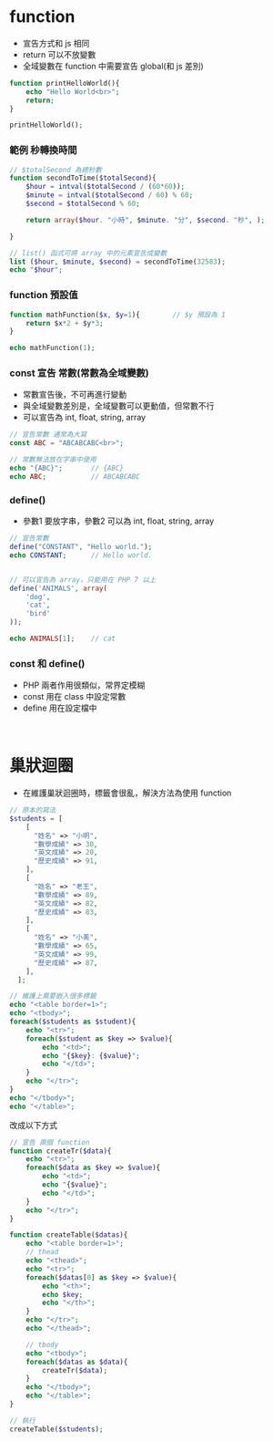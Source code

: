 # function
* 宣告方式和 js 相同
* return 可以不放變數
* 全域變數在 function 中需要宣告 global(和 js 差別)
```php
function printHelloWorld(){
    echo "Hello World<br>";
    return;
}

printHelloWorld();
```

### 範例 秒轉換時間
```php
// $totalSecond 為總秒數
function secondToTime($totalSecond){
    $hour = intval($totalSecond / (60*60));
    $minute = intval($totalSecond / 60) % 60;
    $second = $totalSecond % 60;

    return array($hour. "小時", $minute. "分", $second. "秒", );

}

// list() 函式可將 array 中的元素宣告成變數
list ($hour, $minute, $second) = secondToTime(32583);
echo "$hour";
```

### function 預設值
```php
function mathFunction($x, $y=1){        // $y 預設為 1
    return $x*2 + $y*3;
}

echo mathFunction(1);
```

### const 宣告 常數(常數為全域變數)
* 常數宣告後，不可再進行變動
* 與全域變數差別是，全域變數可以更動值，但常數不行
* 可以宣告為 int, float, string, array
```php
// 宣告常數 通常為大寫
const ABC = "ABCABCABC<br>";

// 常數無法放在字串中使用
echo "{ABC}";       // {ABC}
echo ABC;           // ABCABCABC
```

### define()
* 參數1 要放字串，參數2 可以為 int, float, string, array
```php
// 宣告常數
define("CONSTANT", "Hello world.");
echo CONSTANT;      // Hello world.


// 可以宣告為 array，只能用在 PHP 7 以上
define('ANIMALS', array(
    'dog',
    'cat',
    'bird'
));

echo ANIMALS[1];    // cat
```

### const 和 define()
* PHP 兩者作用很類似，常界定模糊
* const 用在 class 中設定常數
* define 用在設定檔中


<br>

# 巢狀迴圈
* 在維護巢狀迴圈時，標籤會很亂，解決方法為使用 function

```php
// 原本的寫法
$students = [
    [
      "姓名" => "小明",
      "數學成績" => 30,
      "英文成績" => 20,
      "歷史成績" => 91,
    ], 
    [
      "姓名" => "老王",
      "數學成績" => 89,
      "英文成績" => 82,
      "歷史成績" => 83,
    ], 
    [
      "姓名" => "小美",
      "數學成績" => 65,
      "英文成績" => 99,
      "歷史成績" => 87,
    ], 
  ];

// 維護上需要嵌入很多標籤
echo "<table border=1>";
echo "<tbody>";
foreach($students as $student){
    echo "<tr>";
    foreach($student as $key => $value){
        echo "<td>";
        echo "{$key}: {$value}";
        echo "</td>";
    }
    echo "</tr>";
}
echo "</tbody>";
echo "</table>";
```
改成以下方式
```php
// 宣告 兩個 function
function createTr($data){
    echo "<tr>";
    foreach($data as $key => $value){
        echo "<td>";
        echo "{$value}";
        echo "</td>";
    }
    echo "</tr>";
}

function createTable($datas){
    echo "<table border=1>";
    // thead
    echo "<thead>";
    echo "<tr>";
    foreach($datas[0] as $key => $value){
        echo "<th>";
        echo $key;
        echo "</th>";
    }
    echo "</tr>";
    echo "</thead>";

    // tbody
    echo "<tbody>";
    foreach($datas as $data){
        createTr($data);
    }
    echo "</tbody>";
    echo "</table>";
}

// 執行
createTable($students);
```
